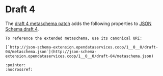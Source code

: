 # Draft 4

The [draft 4 metaschema patch](../schema/draft-04/patch/metaschema-patch.json) adds the following properties to [JSON Schema draft 4](https://json-schema.org/specification-links#draft-4).

```{note}
To reference the extended metaschema, use its canonical URI:

[`http://json-schema-extension.opendataservices.coop/1__0__0/draft-04/metaschema.json`](http://json-schema-extension.opendataservices.coop/1__0__0/draft-04/metaschema.json)
```

```{jsonschema} ../schema/draft-04/patch/metaschema-patch.json
:pointer:
:nocrossref:
```